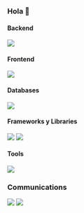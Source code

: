 ### Hola 👋


#### Backend

![](https://img.shields.io/badge/Code-Php-informational?style=flat&logo=php&logoColor=white&color=2bbc8a)

#### Frontend
![](https://img.shields.io/badge/Code-Js-informational?style=flat&logo=javascript&logoColor=white&color=2bbc8a)



#### Databases

![](https://img.shields.io/badge/DB-PostgreSQL-informational?style=flat&logo=postgresql&logoColor=white&color=2bbc8a)


#### Frameworks y Libraries

![](https://img.shields.io/badge/Framework-Laravel-informational?style=flat&logo=laravel&logoColor=white&color=2bbc8a)
![](https://img.shields.io/badge/Library-Jquery-informational?style=flat&logo=jquery&logoColor=white&color=2bbc8a)


#### Tools

![](https://img.shields.io/badge/Tools-Composer-informational?style=flat&logo=composer&logoColor=white&color=2bbc8a)

### Communications

![](https://img.shields.io/badge/Comunnications-Slack-informational?style=flat&logo=slack&logoColor=white&color=2bbc8a)
![](https://img.shields.io/badge/Comunnications-Telegram-informational?style=flat&logo=telegram&logoColor=white&color=2bbc8a)



